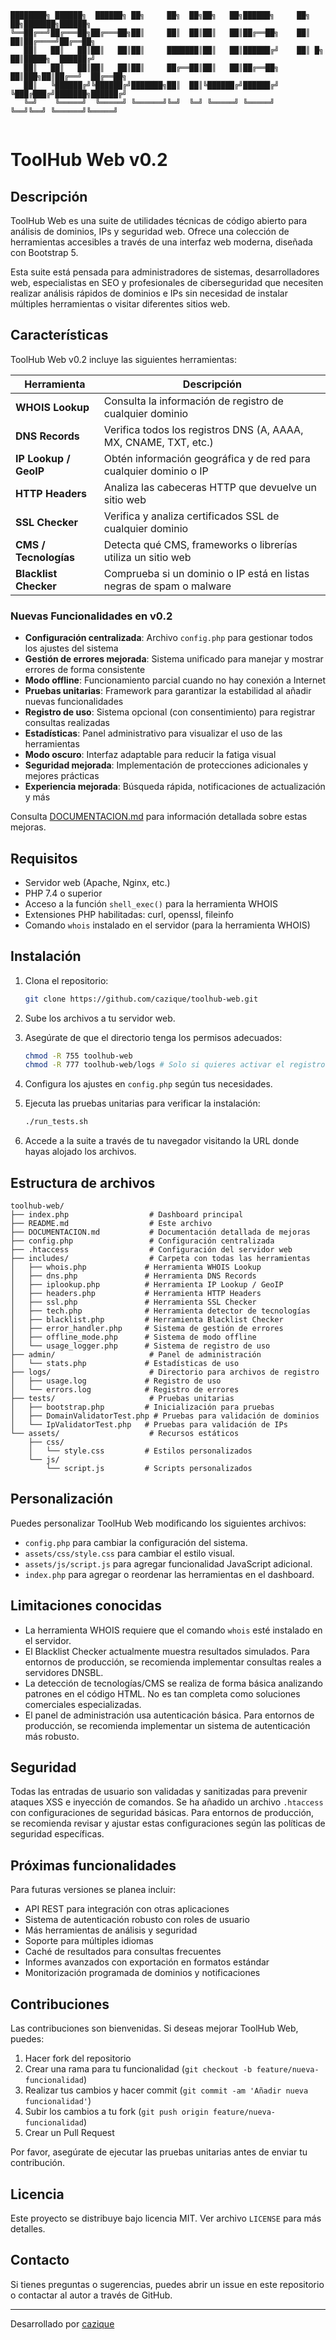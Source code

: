 ```
████████╗ ██████╗  ██████╗ ██╗     ██╗  ██╗██╗   ██╗██████╗     ██╗    ██╗███████╗██████╗ 
╚══██╔══╝██╔═══██╗██╔═══██╗██║     ██║  ██║██║   ██║██╔══██╗    ██║    ██║██╔════╝██╔══██╗
   ██║   ██║   ██║██║   ██║██║     ███████║██║   ██║██████╔╝    ██║ █╗ ██║█████╗  ██████╔╝
   ██║   ██║   ██║██║   ██║██║     ██╔══██║██║   ██║██╔══██╗    ██║███╗██║██╔══╝  ██╔══██╗
   ██║   ╚██████╔╝╚██████╔╝███████╗██║  ██║╚██████╔╝██████╔╝    ╚███╔███╔╝███████╗██████╔╝
   ╚═╝    ╚═════╝  ╚═════╝ ╚══════╝╚═╝  ╚═╝ ╚═════╝ ╚═════╝      ╚══╝╚══╝ ╚══════╝╚═════╝ 
                                                                                           
```

# ToolHub Web v0.2

## Descripción

ToolHub Web es una suite de utilidades técnicas de código abierto para análisis de dominios, IPs y seguridad web. Ofrece una colección de herramientas accesibles a través de una interfaz web moderna, diseñada con Bootstrap 5.

Esta suite está pensada para administradores de sistemas, desarrolladores web, especialistas en SEO y profesionales de ciberseguridad que necesiten realizar análisis rápidos de dominios e IPs sin necesidad de instalar múltiples herramientas o visitar diferentes sitios web.

## Características

ToolHub Web v0.2 incluye las siguientes herramientas:

| Herramienta | Descripción |
|-------------|-------------|
| **WHOIS Lookup** | Consulta la información de registro de cualquier dominio |
| **DNS Records** | Verifica todos los registros DNS (A, AAAA, MX, CNAME, TXT, etc.) |
| **IP Lookup / GeoIP** | Obtén información geográfica y de red para cualquier dominio o IP |
| **HTTP Headers** | Analiza las cabeceras HTTP que devuelve un sitio web |
| **SSL Checker** | Verifica y analiza certificados SSL de cualquier dominio |
| **CMS / Tecnologías** | Detecta qué CMS, frameworks o librerías utiliza un sitio web |
| **Blacklist Checker** | Comprueba si un dominio o IP está en listas negras de spam o malware |

### Nuevas Funcionalidades en v0.2

* **Configuración centralizada**: Archivo `config.php` para gestionar todos los ajustes del sistema
* **Gestión de errores mejorada**: Sistema unificado para manejar y mostrar errores de forma consistente
* **Modo offline**: Funcionamiento parcial cuando no hay conexión a Internet
* **Pruebas unitarias**: Framework para garantizar la estabilidad al añadir nuevas funcionalidades
* **Registro de uso**: Sistema opcional (con consentimiento) para registrar consultas realizadas
* **Estadísticas**: Panel administrativo para visualizar el uso de las herramientas
* **Modo oscuro**: Interfaz adaptable para reducir la fatiga visual
* **Seguridad mejorada**: Implementación de protecciones adicionales y mejores prácticas
* **Experiencia mejorada**: Búsqueda rápida, notificaciones de actualización y más

Consulta [DOCUMENTACION.md](DOCUMENTACION.md) para información detallada sobre estas mejoras.

## Requisitos

* Servidor web (Apache, Nginx, etc.)
* PHP 7.4 o superior
* Acceso a la función `shell_exec()` para la herramienta WHOIS
* Extensiones PHP habilitadas: curl, openssl, fileinfo
* Comando `whois` instalado en el servidor (para la herramienta WHOIS)

## Instalación

1. Clona el repositorio:
   ```bash
   git clone https://github.com/cazique/toolhub-web.git
   ```

2. Sube los archivos a tu servidor web.

3. Asegúrate de que el directorio tenga los permisos adecuados:
   ```bash
   chmod -R 755 toolhub-web
   chmod -R 777 toolhub-web/logs # Solo si quieres activar el registro
   ```

4. Configura los ajustes en `config.php` según tus necesidades.

5. Ejecuta las pruebas unitarias para verificar la instalación:
   ```bash
   ./run_tests.sh
   ```

6. Accede a la suite a través de tu navegador visitando la URL donde hayas alojado los archivos.

## Estructura de archivos

```
toolhub-web/
├── index.php                  # Dashboard principal
├── README.md                  # Este archivo
├── DOCUMENTACION.md           # Documentación detallada de mejoras
├── config.php                 # Configuración centralizada
├── .htaccess                  # Configuración del servidor web
├── includes/                  # Carpeta con todas las herramientas
│   ├── whois.php             # Herramienta WHOIS Lookup
│   ├── dns.php               # Herramienta DNS Records
│   ├── iplookup.php          # Herramienta IP Lookup / GeoIP
│   ├── headers.php           # Herramienta HTTP Headers
│   ├── ssl.php               # Herramienta SSL Checker
│   ├── tech.php              # Herramienta detector de tecnologías
│   ├── blacklist.php         # Herramienta Blacklist Checker
│   ├── error_handler.php     # Sistema de gestión de errores
│   ├── offline_mode.php      # Sistema de modo offline
│   └── usage_logger.php      # Sistema de registro de uso
├── admin/                     # Panel de administración
│   └── stats.php             # Estadísticas de uso
├── logs/                      # Directorio para archivos de registro
│   ├── usage.log             # Registro de uso
│   └── errors.log            # Registro de errores
├── tests/                     # Pruebas unitarias
│   ├── bootstrap.php         # Inicialización para pruebas
│   ├── DomainValidatorTest.php # Pruebas para validación de dominios
│   └── IpValidatorTest.php   # Pruebas para validación de IPs
└── assets/                    # Recursos estáticos
    ├── css/
    │   └── style.css         # Estilos personalizados
    └── js/
        └── script.js         # Scripts personalizados
```

## Personalización

Puedes personalizar ToolHub Web modificando los siguientes archivos:

- `config.php` para cambiar la configuración del sistema.
- `assets/css/style.css` para cambiar el estilo visual.
- `assets/js/script.js` para agregar funcionalidad JavaScript adicional.
- `index.php` para agregar o reordenar las herramientas en el dashboard.

## Limitaciones conocidas

- La herramienta WHOIS requiere que el comando `whois` esté instalado en el servidor.
- El Blacklist Checker actualmente muestra resultados simulados. Para entornos de producción, se recomienda implementar consultas reales a servidores DNSBL.
- La detección de tecnologías/CMS se realiza de forma básica analizando patrones en el código HTML. No es tan completa como soluciones comerciales especializadas.
- El panel de administración usa autenticación básica. Para entornos de producción, se recomienda implementar un sistema de autenticación más robusto.

## Seguridad

Todas las entradas de usuario son validadas y sanitizadas para prevenir ataques XSS e inyección de comandos. Se ha añadido un archivo `.htaccess` con configuraciones de seguridad básicas. Para entornos de producción, se recomienda revisar y ajustar estas configuraciones según las políticas de seguridad específicas.

## Próximas funcionalidades

Para futuras versiones se planea incluir:

- API REST para integración con otras aplicaciones
- Sistema de autenticación robusto con roles de usuario
- Más herramientas de análisis y seguridad
- Soporte para múltiples idiomas
- Caché de resultados para consultas frecuentes
- Informes avanzados con exportación en formatos estándar
- Monitorización programada de dominios y notificaciones

## Contribuciones

Las contribuciones son bienvenidas. Si deseas mejorar ToolHub Web, puedes:

1. Hacer fork del repositorio
2. Crear una rama para tu funcionalidad (`git checkout -b feature/nueva-funcionalidad`)
3. Realizar tus cambios y hacer commit (`git commit -am 'Añadir nueva funcionalidad'`)
4. Subir los cambios a tu fork (`git push origin feature/nueva-funcionalidad`)
5. Crear un Pull Request

Por favor, asegúrate de ejecutar las pruebas unitarias antes de enviar tu contribución.

## Licencia

Este proyecto se distribuye bajo licencia MIT. Ver archivo `LICENSE` para más detalles.

## Contacto

Si tienes preguntas o sugerencias, puedes abrir un issue en este repositorio o contactar al autor a través de GitHub.

---

Desarrollado por [cazique](https://github.com/cazique)
